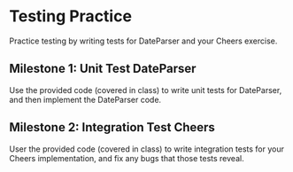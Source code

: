# Testing Practice

Practice testing by writing tests for DateParser and your Cheers exercise.

## Milestone 1: Unit Test DateParser

Use the provided code (covered in class) to write unit tests for DateParser, and then implement the DateParser code.

## Milestone 2: Integration Test Cheers

User the provided code (covered in class) to write integration tests for your Cheers implementation, and fix any bugs that those tests reveal.
